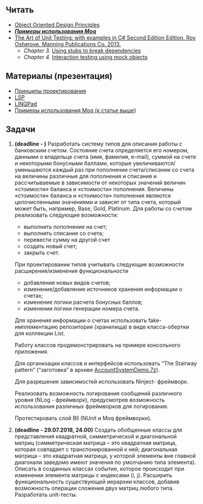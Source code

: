 ## Читать
- [Object Oriented Design Principles](https://github.com/EPM-RD-NETLAB/.NET-Framework-modules/tree/master/M16.%20Object%20Oriented%20Design%20Principles)
- ***[Примеры использования Moq](https://habr.com/post/150859/)***
- [The Art of Unit Testing: with examples in C# Second Edition Edition. Roy Osherove.  Manning Publications Co. 2013.](https://www.manning.com/books/the-art-of-unit-testing-second-edition)
   - *Chapter 3.* [Using stubs to break dependencies](https://livebook.manning.com/#!/book/the-art-of-unit-testing-second-edition/chapter-3/1)
   - *Chapter 4.* [Interaction testing using mock objects](https://livebook.manning.com/#!/book/the-art-of-unit-testing-second-edition/chapter-4/1)


## Материалы (презентация)
- [Принципы проектирования](https://drive.google.com/drive/u/0/folders/1ycAPdDl9y3fYsQrUCAP58f5h7fWpOeRV)
- [LSP](https://drive.google.com/drive/u/0/folders/1cVh2C-TJclJU7XFLLCUxbGxLwb02Aejl)
- [LINQPad](https://drive.google.com/drive/u/0/folders/1cVh2C-TJclJU7XFLLCUxbGxLwb02Aejl)
- [Примеры использования Moq (к статье выше)](https://drive.google.com/drive/u/0/folders/1nuD42hcc84zDm2wea43gPjcdDrD3YwM5)

## Задачи
1. **(deadline - )** Разработать систему типов для описания работы с банковским счетом. Состояние счета определяется его номером, данными о владельце счета (имя, фамилия, e-mail), суммой на счете и некоторыми бонусными баллами, которые увеличиваются/уменьшаются каждый раз при пополнении счета/списании со счета на величины различные для пополнения и списания и рассчитываемые в зависимости от некоторых значений величин «стоимости» баланса и «стоимости» пополнения. Величины «стоимости» баланса и «стоимости» пополнения являются целочисленными значениями и зависят от типа счета, который может быть, например,  Base, Gold, Platinum. Для работы со счетом реализовать следующие возможности: 
   - выполнить пополнение на счет;
   - выполнить списание со счета; 
   - перевести сумму на другой счет
   - создать новый счет; 
   - закрыть счет.    
    
    При проектировании типов учитывать следующие возможности расширения/изменения функциональности
      - добавление новых видов счетов;
      - изменение/добавление источников хранения информации о счетах;
      - изменение логики расчета бонусных баллов;
      - изменении логики генерации номера счета.
    
    Для хранения информации о счетах использовать fake-имплементацию репозитория (хранилища) в виде класса-обертки для коллекции List<Account>.
 
    Работу классов продемонстрировать на примере консольного приложения. 
  
    Для организации классов и интерфейсов использовать “The Stairway pattern” (“заготовка” в архиве [AccountSystemDemo.7z](https://github.com/AnzhelikaKravchuk/Training-Summer-Express-2018/tree/master/Days%2017-18)). 
  
    Для разрешения зависимостей использовать Ninject- фреймворк.
    
    Реализовать возможность логирования сообщений различного уровня (NLog - фреймворк), предусмотрев возможность использования различных фреймворков для логирования. 

    Протестировать слой Bll (NUnit и Moq фреймворки).

2. **(deadline - 29.07.2018, 24.00)** Создать обобщенные классы для представления квадратной, симметрической и диагональной матриц (симметрическая матрица – это квадратная матрица, которая совпадает с транспонированной к ней; диагональная матрица – это квадратная матрица, у которой элементы вне главной диагонали заведомо имеют значения по умолчанию типа элемента). Описать в созданных классах событие, которое происходит при изменении элемента матрицы с индексами (i, j).  Расширить функциональность существующей иерархии классов, добавив возможность операции сложения двух матриц любого типа. Разработать unit-тесты.
